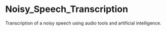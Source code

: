 # Noisy_Speech_Transcription
Transcription of a noisy speech using audio tools and artificial intelligence.
